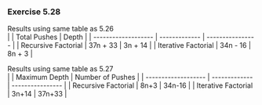 ### Exercise 5.28

Results using same table as 5.26  
|                     | Total Pushes   | Depth            |
| ------------------- | -------------  | ---------------- |
| Recursive Factorial | 37n + 33       | 3n + 14          |
| Iterative Factorial | 34n - 16       | 8n + 3           |

Results using same table as 5.27  
|                     | Maximum Depth  | Number of Pushes |
| ------------------- | -------------  | ---------------- |
| Recursive Factorial | 8n+3           | 34n-16           |
| Iterative Factorial | 3n+14          | 37n+33           |
